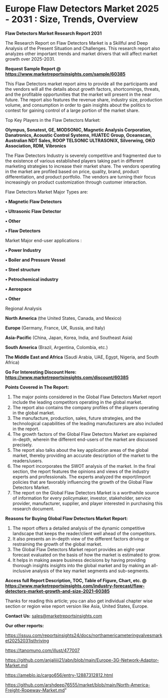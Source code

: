 # Europe Flaw Detectors Market 2025 - 2031 : Size, Trends, Overview

<strong>Flaw Detectors Market Research Report 2031</strong>

The Research Report on Flaw Detectors Market is a Skillful and Deep Analysis of the Present Situation and Challenges. This research report also analyzes other important trends and market drivers that will affect market growth over 2025-2031.

<strong>Request Sample Report @ <a href=https://www.marketreportsinsights.com/sample/60385>https://www.marketreportsinsights.com/sample/60385</a></strong>

This Flaw Detectors market report aims to provide all the participants and the vendors will all the details about growth factors, shortcomings, threats, and the profitable opportunities that the market will present in the near future. The report also features the revenue share, industry size, production volume, and consumption in order to gain insights about the politics to contest for gaining control of a large portion of the market share.

Top Key Players in the Flaw Detectors Market:

<strong>Olympus, Sonatest, GE, MODSONIC, Magnetic Analysis Corporation, Danatronics, Acoustic Control Systems, HUATEC Group, Oceanscan, Australian NDT Sales, ROOP TELSONIC ULTRASONIX, Silverwing, OKO Association, RDM, Vibronics</strong>

The Flaw Detectors Industry is severely competitive and fragmented due to the existence of various established players taking part in different marketing strategies to increase their market share. The vendors operating in the market are profiled based on price, quality, brand, product differentiation, and product portfolio. The vendors are turning their focus increasingly on product customization through customer interaction.

Flaw Detectors Market Major Types are:

<strong>• Magnetic Flaw Detectors

• Ultrasonic Flaw Detector

• Other

• Flaw Detectors</strong>

Market Major end-user applications :

<strong>• Power Industry

• Boiler and Pressure Vessel

• Steel structure

• Petrochemical industry

• Aerospace

• Other</strong>

Regional Analysis

</u><strong><b>North America</b></strong> (the United States, Canada, and Mexico)

<strong><b>Europe </b></strong>(Germany, France, UK, Russia, and Italy)

<strong><b>Asia-Pacific</b></strong> (China, Japan, Korea, India, and Southeast Asia)

<strong><b>South America</b></strong> (Brazil, Argentina, Colombia, etc.)

<strong><b>The Middle East and Africa</b></strong> (Saudi Arabia, UAE, Egypt, Nigeria, and South Africa)

<strong>Go For Interesting Discount Here: <a href=https://www.marketreportsinsights.com/discount/60385>https://www.marketreportsinsights.com/discount/60385</a></strong>

<strong>Points Covered in The Report:</strong>
<ol>
  <li>The major points considered in the Global Flaw Detectors Market report include the leading competitors operating in the global market.</li>
  <li>The report also contains the company profiles of the players operating in the global market.</li>
  <li>The manufacture, production, sales, future strategies, and the technological capabilities of the leading manufacturers are also included in the report.</li>
  <li>The growth factors of the Global Flaw Detectors Market are explained in-depth, wherein the different end-users of the market are discussed precisely.</li>
  <li>The report also talks about the key application areas of the global market, thereby providing an accurate description of the market to the readers/users.</li>
  <li>The report incorporates the SWOT analysis of the market. In the final section, the report features the opinions and views of the industry experts and professionals. The experts analyzed the export/import policies that are favorably influencing the growth of the Global Flaw Detectors Market.</li>
  <li>The report on the Global Flaw Detectors Market is a worthwhile source of information for every policymaker, investor, stakeholder, service provider, manufacturer, supplier, and player interested in purchasing this research document.</li>
</ol>
<strong>Reasons for Buying Global Flaw Detectors Market Report:</strong>

<ol>
  <li>The report offers a detailed analysis of the dynamic competitive landscape that keeps the reader/client well ahead of the competitors.</li>
  <li>It also presents an in-depth view of the different factors driving or restraining the growth of the global market.</li>
  <li>The Global Flaw Detectors Market report provides an eight-year forecast evaluated on the basis of how the market is estimated to grow.</li>
  <li>It helps in making aware business decisions by having providing thorough insights insights into the global market and by making an all-inclusive analysis of the key market segments and sub-segments.</li>
</ol>
<strong>Access full Report Description, TOC, Table of Figure, Chart, etc. @ <a href=https://www.marketreportsinsights.com/industry-forecast/flaw-detectors-market-growth-and-size-2021-60385>https://www.marketreportsinsights.com/industry-forecast/flaw-detectors-market-growth-and-size-2021-60385</a></strong>


Thanks for reading this article; you can also get individual chapter wise section or region wise report version like Asia, United States, Europe.

<strong>Contact Us:</strong>
sales@marketreportsinsights.com

<strong>Our other reports:</strong>

<a href=https://issuu.com/reportsinsights24/docs/northamericameteringvalvesmarket20252031isthriving>https://issuu.com/reportsinsights24/docs/northamericameteringvalvesmarket20252031isthriving</a>

<a href=https://tanomuno.com/illust/477007>https://tanomuno.com/illust/477007</a>

<a href=https://github.com/anjaliiii21/abn/blob/main/Europe-3G-Network-Adaptor-Market.md>https://github.com/anjaliiii21/abn/blob/main/Europe-3G-Network-Adaptor-Market.md</a>

<a href=https://ameblo.jp/cargo656/entry-12887312812.html>https://ameblo.jp/cargo656/entry-12887312812.html</a>

<a href=https://github.com/arshdeep76555/market/blob/main/North-America-Freight-Ropeway-Market.md>https://github.com/arshdeep76555/market/blob/main/North-America-Freight-Ropeway-Market.md</a>"
